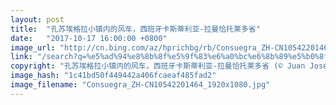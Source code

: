 ```yaml
---
layout: post
title:  "孔苏埃格拉小镇内的风车，西班牙卡斯蒂利亚-拉曼恰托莱多省"
date:   "2017-10-17 16:00:00 +0800"
image_url: "http://cn.bing.com/az/hprichbg/rb/Consuegra_ZH-CN10542201464_1920x1080.jpg"
link: "/search?q=%e5%ad%94%e8%8b%8f%e5%9f%83%e6%a0%bc%e6%8b%89%e5%b0%8f%e9%95%87&form=hpcapt&mkt=zh-cn"
copyright: "孔苏埃格拉小镇内的风车，西班牙卡斯蒂利亚-拉曼恰托莱多省 (© Juan José Pascual/age fotostock)"
image_hash: "1c41bd50f449442a406fcaeaf485fad2"
image_filename: "Consuegra_ZH-CN10542201464_1920x1080.jpg"
---
```

